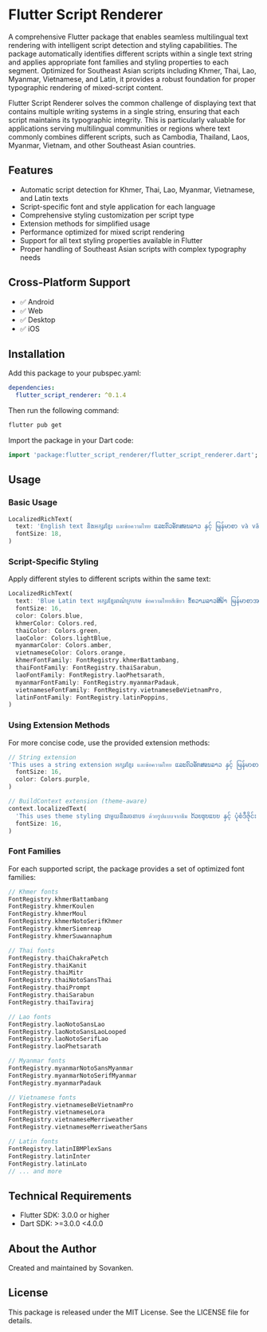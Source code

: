 # Flutter Script Renderer

A comprehensive Flutter package that enables seamless multilingual text rendering with intelligent script detection and styling capabilities. The package automatically identifies different scripts within a single text string and applies appropriate font families and styling properties to each segment. Optimized for Southeast Asian scripts including Khmer, Thai, Lao, Myanmar, Vietnamese, and Latin, it provides a robust foundation for proper typographic rendering of mixed-script content.

Flutter Script Renderer solves the common challenge of displaying text that contains multiple writing systems in a single string, ensuring that each script maintains its typographic integrity. This is particularly valuable for applications serving multilingual communities or regions where text commonly combines different scripts, such as Cambodia, Thailand, Laos, Myanmar, Vietnam, and other Southeast Asian countries.

## Features

- Automatic script detection for Khmer, Thai, Lao, Myanmar, Vietnamese, and Latin texts
- Script-specific font and style application for each language
- Comprehensive styling customization per script type
- Extension methods for simplified usage
- Performance optimized for mixed script rendering
- Support for all text styling properties available in Flutter
- Proper handling of Southeast Asian scripts with complex typography needs

## Cross-Platform Support

- ✅ Android
- ✅ Web 
- ✅ Desktop
- ✅ iOS 

## Installation

Add this package to your pubspec.yaml:

```yaml
dependencies:
  flutter_script_renderer: ^0.1.4
```

Then run the following command:

```bash
flutter pub get
```

Import the package in your Dart code:

```dart
import 'package:flutter_script_renderer/flutter_script_renderer.dart';
```

## Usage

### Basic Usage

```dart
LocalizedRichText(
  text: 'English text និងអក្សរខ្មែរ และข้อความไทย ແລະຕົວອັກສອນລາວ နှင့် မြန်မာစာ và văn bản tiếng Việt in the same string.',
  fontSize: 18,
)
```

### Script-Specific Styling

Apply different styles to different scripts within the same text:

```dart
LocalizedRichText(
  text: 'Blue Latin text អក្សរខ្មែរពណ៌ក្រហម ข้อความไทยสีเขียว ຂໍ້ຄວາມລາວສີຟ້າ မြန်မာစာအဝါရောင် văn bản tiếng Việt màu cam with different colors.',
  fontSize: 16,
  color: Colors.blue,
  khmerColor: Colors.red,
  thaiColor: Colors.green,
  laoColor: Colors.lightBlue,
  myanmarColor: Colors.amber,
  vietnameseColor: Colors.orange,
  khmerFontFamily: FontRegistry.khmerBattambang,
  thaiFontFamily: FontRegistry.thaiSarabun,
  laoFontFamily: FontRegistry.laoPhetsarath,
  myanmarFontFamily: FontRegistry.myanmarPadauk,
  vietnameseFontFamily: FontRegistry.vietnameseBeVietnamPro,
  latinFontFamily: FontRegistry.latinPoppins,
)
```

### Using Extension Methods

For more concise code, use the provided extension methods:

```dart
// String extension
'This uses a string extension អក្សរខ្មែរ และข้อความไทย ແລະຕົວອັກສອນລາວ နှင့် မြန်မာစာ và văn bản tiếng Việt for simplicity.'.toLocalizedText(
  fontSize: 16,
  color: Colors.purple,
)

// BuildContext extension (theme-aware)
context.localizedText(
  'This uses theme styling ជាមួយនឹងរចនាបទ ด้วยรูปแบบจากธีม ດ້ວຍຮູບແບບ နှင့် ပုံစံဒီဇိုင်း với kiểu dáng with context extension.',
  fontSize: 16,
)
```

### Font Families

For each supported script, the package provides a set of optimized font families:

```dart
// Khmer fonts
FontRegistry.khmerBattambang
FontRegistry.khmerKoulen
FontRegistry.khmerMoul
FontRegistry.khmerNotoSerifKhmer
FontRegistry.khmerSiemreap
FontRegistry.khmerSuwannaphum

// Thai fonts
FontRegistry.thaiChakraPetch
FontRegistry.thaiKanit
FontRegistry.thaiMitr
FontRegistry.thaiNotoSansThai
FontRegistry.thaiPrompt
FontRegistry.thaiSarabun
FontRegistry.thaiTaviraj

// Lao fonts
FontRegistry.laoNotoSansLao
FontRegistry.laoNotoSansLaoLooped
FontRegistry.laoNotoSerifLao
FontRegistry.laoPhetsarath

// Myanmar fonts
FontRegistry.myanmarNotoSansMyanmar
FontRegistry.myanmarNotoSerifMyanmar
FontRegistry.myanmarPadauk

// Vietnamese fonts
FontRegistry.vietnameseBeVietnamPro
FontRegistry.vietnameseLora
FontRegistry.vietnameseMerriweather
FontRegistry.vietnameseMerriweatherSans

// Latin fonts
FontRegistry.latinIBMPlexSans
FontRegistry.latinInter
FontRegistry.latinLato
// ... and more
```

## Technical Requirements

- Flutter SDK: 3.0.0 or higher
- Dart SDK: >=3.0.0 <4.0.0

## About the Author

Created and maintained by Sovanken.

## License

This package is released under the MIT License. See the LICENSE file for details.